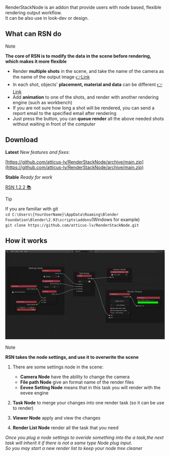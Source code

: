 RenderStackNode is an addon that provide users with node based, flexible rendering output workflow. <br>
It can be also use in look-dev or design.<br>

## What can RSN do

> [!NOTE]
> **The core of RSN is to modify the data in the scene before rendering, which makes it more flexible** <br>

+ Render **multiple shots** in the scene, and take the name of the camera as the name of the output image   [👉Link](Example1.md)
+ In each shot, objects' **placement, material and data** can be different   [👉Link](Example2.md)
+ Add **animation** to one of the shots, and render with another rendering engine (such as workbench)
+ If you are not sure how long a shot will be rendered, you can send a report email to the specified email after
  rendering
+ Just press the button, you can **queue render** all the above needed shots without waiting in front of the computer

<!-- panels:start -->

<!-- div:title-panel -->

## Download

<!-- div:left-panel -->

**Latest** *New features and fixes*:

[https://github.com/atticus-lv/RenderStackNode/archive/main.zip](https://github.com/atticus-lv/RenderStackNode/archive/main.zip)

**Stable** *Ready for work*

[RSN 1.2.2 📚 ](https://github.com/atticus-lv/RenderStackNode/releases/latest)



<!-- div:right-panel -->

> [!TIP]
> If you are familiar with git<br>`cd C:\Users\{YourUserName}\AppData\Roaming\Blender Foundation\Blender\2.93\scripts\addons`(Windows for example)<br>`git clone https://github.com/atticus-lv/RenderStackNode.git`

<!-- panels:end -->


<!-- panels:start -->

<!-- div:title-panel -->

## How it works

<!-- div:left-panel -->

<img src="media/img/howitwork.png" width=960px />

<!-- div:right-panel -->

> [!NOTE]
> **RSN takes the node settings, and use it to overwrite the scene**

1. There are some settings node in the scene:

    + **Camera Node** have the ability to change the camera
    + **File path Node** give an format name of the render files
    + **Eevee Setting Node** means that in this task you will render with the eevee engine

2. **Task Node** to merge your changes into one render task (so it can be use to render)

3. **Viewer Node**  apply and view the changes

4. **Render List Node**  render all the task that you need

*Once you plug a node settings to overide something into the a task,the next task will inherit it if there is not a same
type Node plug input. <br>So you may start a new render list to keep your node tree cleaner*

<!-- panels:end -->



